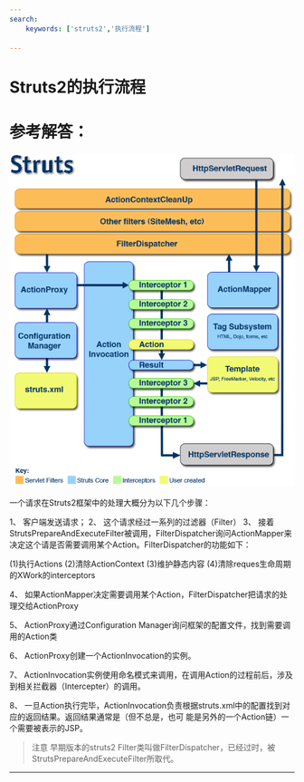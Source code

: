 ```yaml
---
search:
    keywords: ['struts2','执行流程']

---
```




# Struts2的执行流程 


# 参考解答：
![](/assets/4.png)

一个请求在Struts2框架中的处理大概分为以下几个步骤：

1、 客户端发送请求；
2、 这个请求经过一系列的过滤器（Filter）
3、 接着StrutsPrepareAndExecuteFilter被调用，FilterDispatcher询问ActionMapper来决定这个请是否需要调用某个Action。FilterDispatcher的功能如下：

   (1)执行Actions
   (2)清除ActionContext
   (3)维护静态内容
   (4)清除reques生命周期的XWork的interceptors


4、 如果ActionMapper决定需要调用某个Action，FilterDispatcher把请求的处理交给ActionProxy

5、 ActionProxy通过Configuration Manager询问框架的配置文件，找到需要调用的Action类

6、 ActionProxy创建一个ActionInvocation的实例。

7、 ActionInvocation实例使用命名模式来调用，在调用Action的过程前后，涉及到相关拦截器（Intercepter）的调用。

8、 一旦Action执行完毕，ActionInvocation负责根据struts.xml中的配置找到对应的返回结果。返回结果通常是（但不总是，也可 能是另外的一个Action链）一个需要被表示的JSP。

> 注意
早期版本的struts2 Filter类叫做FilterDispatcher，已经过时，被StrutsPrepareAndExecuteFilter所取代。
---

